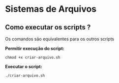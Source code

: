 
# Sistemas de Arquivos


## Como executar os scripts ?
Os comandos são equivalentes para os outros scripts

****Permitir execução do script:****

    chmod +x criar-arquivo.sh
   
   **Executar o script:**

    ./criar-arquivo.sh

